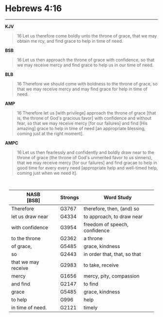 # Hebrews 4:16
---

**KJV**
> 16 Let us therefore come boldly unto the throne of grace, that we may obtain me rcy, and find grace to help in time of need.

**BSB**
> 16 Let us then approach the throne of grace with confidence, so that we may receive mercy and find grace to help us in our time of need.

**BLB**
> 16 Therefore we should come with boldness to the throne of grace, so that we may receive mercy and may find grace for help in time of need.

**AMP**
> 16 Therefore let us [with privilege] approach the throne of grace [that is, the throne of God's gracious favor] with confidence and without fear, so that we may receive mercy [for our failures] and find [His amazing] grace to help in time of need [an appropriate blessing, coming just at the right moment].

**AMPC**
> 16 Let us then fearlessly and confidently and boldly draw near to the throne of grace (the throne of God's unmerited favor to us sinners), that we may receive mercy [for our failures] and find gracae to help in good time for every every need [appropriate help and well-timed help, coming just when we need it].

<br>

<div style="margin-left: auto;
                  margin-right: auto;
                  width: 95%">


|      NASB <br> [BSB]       |      Strongs     |  Word Study         |
| --------------- | -------------------| ----------------------- |
| Therefore | G3767 | therefore, then, (and) so |
| let us draw near |G4334 | to approach, to draw near |
| with confidence | G3954 | freedom of speech, confidence |
| to the throne | G2362 | a throne |
| of grace, | G5485 | grace, kindness |
| so | G2443 | in order that, that, so that |
| that we may receive | G2983 | to take, receive |
| mercy | G1656 | mercy, pity, compassion |
| and find  | G2147 | to find |
| grace | G5485 | grace, kindness |
| to help | G996 | help |
| in time of need. | G2121 | timely |

</div>